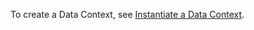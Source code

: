 To create a Data Context, see [Instantiate a Data Context](/docs/oss/guides/setup/configuring_data_contexts/instantiating_data_contexts/instantiate_data_context).
